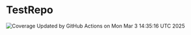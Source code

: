 # TestRepo

![Coverage](https://img.shields.io/badge/coverage-0%25-lightgrey)
Updated by GitHub Actions on Mon Mar  3 14:35:16 UTC 2025
